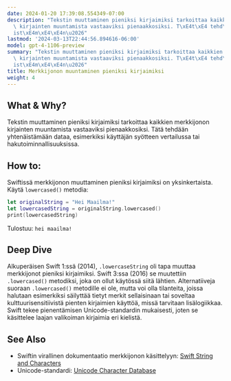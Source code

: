 ```yaml
---
date: 2024-01-20 17:39:08.554349-07:00
description: "Tekstin muuttaminen pieniksi kirjaimiksi tarkoittaa kaikkien merkkijonon\
  \ kirjainten muuntamista vastaaviksi pienaakkosiksi. T\xE4t\xE4 tehd\xE4\xE4n yhten\xE4\
  ist\xE4m\xE4\xE4n\u2026"
lastmod: '2024-03-13T22:44:56.894616-06:00'
model: gpt-4-1106-preview
summary: "Tekstin muuttaminen pieniksi kirjaimiksi tarkoittaa kaikkien merkkijonon\
  \ kirjainten muuntamista vastaaviksi pienaakkosiksi. T\xE4t\xE4 tehd\xE4\xE4n yhten\xE4\
  ist\xE4m\xE4\xE4n\u2026"
title: Merkkijonon muuntaminen pieniksi kirjaimiksi
weight: 4
---
```


## What & Why?
Tekstin muuttaminen pieniksi kirjaimiksi tarkoittaa kaikkien merkkijonon kirjainten muuntamista vastaaviksi pienaakkosiksi. Tätä tehdään yhtenäistämään dataa, esimerkiksi käyttäjän syötteen vertailussa tai hakutoiminnallisuuksissa.

## How to:
Swiftissä merkkijonon muuttaminen pieniksi kirjaimiksi on yksinkertaista. Käytä `lowercased()` metodia:

```Swift
let originalString = "Hei Maailma!"
let lowercasedString = originalString.lowercased()
print(lowercasedString)
```

Tulostuu: `hei maailma!`

## Deep Dive
Alkuperäisen Swift 1:ssä (2014), `.lowercaseString` oli tapa muuttaa merkkijonot pieniksi kirjaimiksi. Swift 3:ssa (2016) se muutettiin `.lowercased()` metodiksi, joka on ollut käytössä siitä lähtien. Alternatiiveja suoraan `.lowercased()` metodille ei ole, mutta voi olla tilanteita, joissa halutaan esimerkiksi säilyttää tietyt merkit sellaisinaan tai soveltaa kulttuurisensitiivistä pienten kirjaimien käyttöä, missä tarvitaan lisälogiikkaa. Swift tekee pienentämisen Unicode-standardin mukaisesti, joten se käsittelee laajan valikoiman kirjaimia eri kielistä.

## See Also
- Swiftin virallinen dokumentaatio merkkijonon käsittelyyn: [Swift String and Characters](https://docs.swift.org/swift-book/LanguageGuide/StringsAndCharacters.html)
- Unicode-standardi: [Unicode Character Database](https://www.unicode.org/ucd/)
